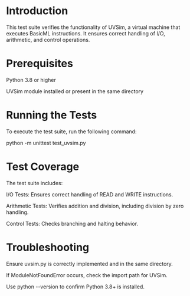# Introduction

This test suite verifies the functionality of UVSim, a virtual machine that executes BasicML instructions. It ensures correct handling of I/O, arithmetic, and control operations.

# Prerequisites

Python 3.8 or higher

UVSim module installed or present in the same directory

# Running the Tests

To execute the test suite, run the following command:

python -m unittest test_uvsim.py

# Test Coverage

The test suite includes:

I/O Tests: Ensures correct handling of READ and WRITE instructions.

Arithmetic Tests: Verifies addition and division, including division by zero handling.

Control Tests: Checks branching and halting behavior.

# Troubleshooting

Ensure uvsim.py is correctly implemented and in the same directory.

If ModuleNotFoundError occurs, check the import path for UVSim.

Use python --version to confirm Python 3.8+ is installed.

